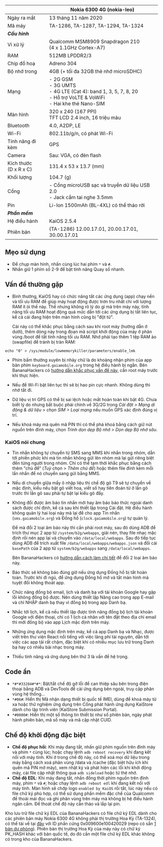 | | Nokia 6300 4G (nokia-leo) |
| --- | --- |
| Ngày ra mắt | 13 tháng 11 năm 2020 |
| Mã máy | TA-1286, TA-1287, TA-1294, TA-1324 |
| ***Cấu hình*** | |
| Vi xử lý | Qualcomm MSM8909 Snapdragon 210<br>(4 x 1.1GHz Cortex-A7) |
| RAM | 512MB LPDDR2/3 |
| Chip đồ hoạ | Adreno 304 |
| Bộ nhớ trong | 4GB (+ tối đa 32GB thẻ nhớ microSDHC) |
| Mạng | - 2G GSM<br>- 3G UMTS<br>- 4G LTE (Cat 4): band 1, 3, 5, 7, 8, 20<br>- Hỗ trợ VoLTE & VoWiFi<br>- Hai khe thẻ Nano-SIM |
| Màn hình | 320 x 240 (167 PPI)<br>TFT LCD 2.4 inch, 16 triệu màu |
| Bluetooth | 4.0, A2DP, LE |
| Wi-Fi | 802.11b/g/n, có phát Wi-Fi |
| Tính năng đi kèm | GPS |
| Camera | Sau: VGA, có đèn flash |
| Kích thước<br>(D x R x C) | 131.4 x 53 x 13.7 (mm) |
| Khối lượng | 104.7 (g) |
| Cổng | - Cổng microUSB sạc và truyền dữ liệu USB 2.0<br>- Jack cắm tai nghe 3.5mm |
| Pin | Li-Ion 1500mAh (BL-4XL) có thể tháo rời |
| ***Phần mềm*** |  |
| Hệ điều hành | KaiOS 2.5.4 |
| Phiên bản | (TA-1286) 12.00.17.01, 20.00.17.01, 30.00.17.01 |

## Mẹo sử dụng

- Để chụp màn hình, nhấn cùng lúc hai phím `*` và `#`.
- Nhấn giữ 1 phím số 2-9 để bật tính năng Quay số nhanh.

## Vấn đề thường gặp

- Bình thường, KaiOS hay có chức năng tắt các ứng dụng (app) chạy nền và tối ưu RAM để giúp máy hoạt động được trơn tru nhất chỉ với lượng RAM ít ỏi thế này. Thế nhưng không rõ lý do gì mà trên máy này, tính năng tối ưu RAM hoạt động quá mức dẫn tới các ứng dụng bị tắt liên tục, kể cả cái đang hiện trên màn hình cũng bị "đột tử".

  Cái này có thể khắc phục bằng cách sau khi root máy (hướng dẫn ở dưới), thêm dòng này trong đoạn mã script khởi động của máy ở phân vùng /boot để tắt tính năng tối ưu RAM. Nhớ phải tạo thêm 1 tệp RAM ảo (swapfile) để tránh bị tràn RAM:
```
echo "0" > /sys/module/lowmemorykiller/parameters/enable_lmk
```
- Phím bấm thường xuyên bị nhảy chữ là do khoảng nhận phím của app bàn phím `keyboard.gaiamobile.org` trong hệ điều hành bị ngắn. Bên BananaHackers có [hướng dẫn khắc phục vấn đề này](https://ivan-hc.github.io/bananahackers/fix-the-keypad-speed.html), cần root máy trước khi thực hiện.

- Nếu để Wi-Fi bật liên tục thì sẽ bị hao pin cực nhanh. Không dùng thì nhớ tắt đi.

- Dữ liệu vị trí GPS có thể bị sai lệch hoặc mất hoàn toàn khi bật 4G. Chưa biết lý do nhưng bắt buộc phải chỉnh về 3G/2G trong *Cài đặt > Mạng di động & dữ liệu > chọn SIM > Loại mạng* nếu muốn GPS xác định đúng vị trí.

- Nếu khoá máy mà quên mã PIN thì có thể phá khoá bằng cách giữ nút nguồn trên đỉnh máy, chọn *Trình dọn dẹp Bộ nhớ > Dọn dẹp Bộ nhớ sâu*.

### KaiOS nói chung

- Tin nhắn không tự chuyển từ SMS sang MMS khi nhắn trong nhóm, dẫn tới phiền phức khi mà tin nhắn không gửi lên nhóm mà lại gửi riêng biệt đến từng người trong nhóm. Chỉ có thể tạm thời khắc phục bằng cách thêm "chủ đề" (*Tuỳ chọn > Thêm chủ đề*) hoặc thêm file đính kèm mỗi lần nhắn để nó chuyển sang gửi bằng MMS.

- Nếu di chuyển giữa mấy ô nhập liệu thì chế độ gõ T9 sẽ tự chuyển về mặc định, kiểu nếu bật gõ viết hoa, viết số hay tiên đoán từ ở lần gõ trước thì lần gõ sau phải tự bật lại kiểu gõ đấy.

- Không đổi được âm báo tin nhắn mới hay âm báo báo thức ngoài danh sách được chỉ định, kể cả sau khi thiết lập trong Cài đặt. Hệ điều hành không quản lý hai loại này mà lại để cho app Tin nhắn (`sms.gaiamobile.org`) và Đồng hồ (`clock.gaiamobile.org`) tự quản lý.

  Để mà đổi 2 loại âm báo này thì cần phải root máy, sau đó dùng ADB để trích thư mục 2 app từ `/system/b2g/webapps`, giải nén, thay file nhạc mặc định rồi nén app lại và chuyển vào `/data/local/webapps`. Sau đó tiếp tục dùng ADB để trích xuất file `/data/local/webapps/webapps.json` và đổi cái `basePath` của 2 app từ `system/b2g/webapps` sang `/data/local/webapps`.

  Bên BananaHackers có [hướng dẫn cách làm chi tiết](https://ivan-hc.github.io/bananahackers/clock-alarms.html#h.unmy3yif91xs) để đổi 2 loại âm báo này.

- Báo thức sẽ không báo đúng giờ nếu ứng dụng Đồng hồ bị tắt hoàn toàn. Trước khi đi ngủ, để ứng dụng Đồng hồ mở và tắt màn hình mà tuyệt đối không thoát app.

- Chức năng đồng bộ email, lịch và danh bạ với tài khoản Google hay gặp lỗi không đồng bộ được. Nên dùng thiết lập Nâng cao trong app E-mail và chỉ NHẬP danh bạ thay vì đồng bộ trong app Danh bạ.

- Nhắc tới lịch, kể cả nếu thiết lập được tính năng đồng bộ lịch tài khoản Google với điện thoại, chỉ có 1 lịch cá nhân với tên đặt theo địa chỉ email thì mới đồng bộ vào app Lịch mặc định trên máy.

- Những ứng dụng mặc định trên máy, kể cả app Danh bạ và Nhạc, được viết trên thư viện React nổi tiếng với việc lãng phí tài nguyên, dẫn tới việc các app tải rất chậm, đặc biệt khi có nhiều mục lưu trữ trong Danh bạ hay có nhiều bài nhạc trong máy.

- Thiếu tính năng và ứng dụng bên thứ 3 là vấn đề hệ trọng.

## Code ẩn

- `*#*#33284#*#*`: Bật/tắt chế độ gỡ lỗi để can thiệp sâu bên trong điện thoại bằng ADB và DevTools để cài ứng dụng bên ngoài, truy cập phân vùng hệ thống...
- `*#06#`: Hiển thị Mã nhận dạng thiết bị quốc tế IMEI, dùng để khoá máy từ xa hoặc thử nghiệm ứng dụng trên Cổng phát hành ứng dụng KaiStore dành cho lập trình viên (KaiStore Submission Portal).
- `*#0000#`: Hiển thị một số thông tin thiết bị như số phiên bản, ngày phát hành phiên bản, mã số máy và mã cập nhật CUID.

## Chế độ khởi động đặc biệt

- **Chế độ phục hồi**: Khi máy đang tắt, nhấn giữ phím nguồn trên đỉnh máy và phím `*` cùng lúc; hoặc chạy lệnh `adb reboot recovery` khi đang kết nối với máy tính. Khi ở trong chế độ này, có thể xoá mọi dữ liệu trong máy bằng cách xoá phân vùng /data và /cache (đặc biệt hữu ích khi quên mã PIN mở máy), xem nhật ký và phát hiện các lỗi khi khởi động máy, cài file cập nhật thông qua `adb sideload` hoặc từ thẻ nhớ.
- **Chế độ EDL**: Khi máy đang tắt, nhấn đồng thời phím nguồn trên đỉnh máy, phím `*` và `#`; hoặc chạy lệnh `adb reboot edl` khi đang kết nối với máy tính. Màn hình sẽ chớp logo `enabled by KaiOS` rồi tắt, lúc này nếu có file chữ ký phù hợp, có thể sử dụng phần mềm đặc chế của Qualcomm để thoải mái đọc và ghi phân vùng trên máy mà không bị hệ điều hành ngăn cấm. Để thoát chế độ này cần tháo và lắp lại pin.

Kho lưu trữ file chữ ký EDL của BananaHackers có file chữ ký EDL dành cho các phiên bản máy Nokia 6300 4G không phải thị trường Hoa Kỳ (TA-1324), có thể tải về tại [đây](https://edl.bananahackers.net/loaders/8k.mbn) với ID phần cứng 0x009600e100420029 (repo có sẵn [1 bản dự phòng](https://github.com/minhduc-bui1/nokia-leo/blob/blob/main/8k.mbn)). Phiên bản thị trường Hoa Kỳ của máy này có chữ ký PK_HASH khác với bản quốc tế, do đó cần một file chữ ký EDL khác không có trong kho của BananaHackers.
